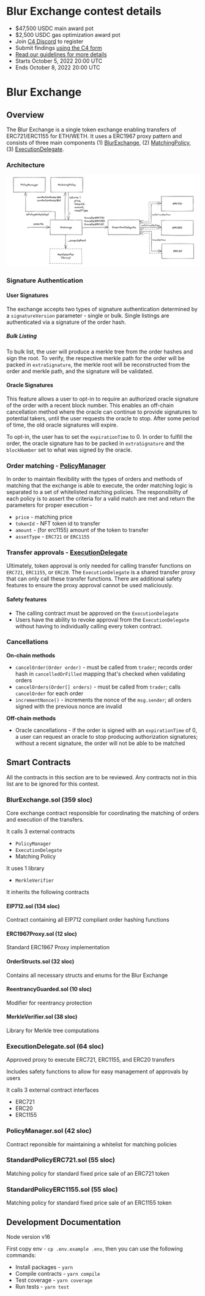 # Blur Exchange contest details
- $47,500 USDC main award pot
- $2,500 USDC gas optimization award pot
- Join [C4 Discord](https://discord.gg/code4rena) to register
- Submit findings [using the C4 form](https://code4rena.com/contests/2022-10-blur-exchange-contest/submit)
- [Read our guidelines for more details](https://docs.code4rena.com/roles/wardens)
- Starts October 5, 2022 20:00 UTC
- Ends October 8, 2022 20:00 UTC

# Blur Exchange

## Overview
The Blur Exchange is a single token exchange enabling transfers of ERC721/ERC1155 for ETH/WETH. It uses a ERC1967 proxy pattern and consists of three main components (1) [BlurExchange](./contracts/BlurExchange.sol), (2) [MatchingPolicy](./contracts/MatchingPolicy.sol), (3) [ExecutionDelegate](./contracts/ExecutionDelegate.sol).

### Architecture
![Exchange Architecture](./docs/exchange_architecture.png?raw=true)

### Signature Authentication

#### User Signatures
The exchange accepts two types of signature authentication determined by a `signatureVersion` parameter - single or bulk. Single listings are authenticated via a signature of the order hash.
  
##### Bulk Listing
To bulk list, the user will produce a merkle tree from the order hashes and sign the root. To verify, the respective merkle path for the order will be packed in `extraSignature`, the merkle root will be reconstructed from the order and merkle path, and the signature will be validated.


#### Oracle Signatures
This feature allows a user to opt-in to require an authorized oracle signature of the order with a recent block number. This enables an off-chain cancellation method where the oracle can continue to provide signatures to potential takers, until the user requests the oracle to stop. After some period of time, the old oracle signatures will expire.

To opt-in, the user has to set the `expirationTime` to 0. In order to fulfill the order, the oracle signature has to be packed in `extraSignature` and the `blockNumber` set to what was signed by the oracle.


### Order matching - [PolicyManager](./contracts/PolicyManager.sol)
In order to maintain flexibility with the types of orders and methods of matching that the exchange is able to execute, the order matching logic is separated to a set of whitelisted matching policies. The responsibility of each policy is to assert the criteria for a valid match are met and return the parameters for proper execution -
  - `price` - matching price
  - `tokenId` - NFT token id to transfer
  - `amount` - (for erc1155) amount of the token to transfer
  - `assetType` - `ERC721` or `ERC1155`


### Transfer approvals - [ExecutionDelegate](./contracts/ExecutionDelegate.sol)
Ultimately, token approval is only needed for calling transfer functions on `ERC721`, `ERC1155`, or `ERC20`. The `ExecutionDelegate` is a shared transfer proxy that can only call these transfer functions. There are additional safety features to ensure the proxy approval cannot be used maliciously.

#### Safety features
  - The calling contract must be approved on the `ExecutionDelegate`
  - Users have the ability to revoke approval from the `ExecutionDelegate` without having to individually calling every token contract.


### Cancellations
**On-chain methods**
  - `cancelOrder(Order order)` - must be called from `trader`; records order hash in `cancelledOrFilled` mapping that's checked when validating orders
  - `cancelOrders(Order[] orders)` - must be called from `trader`; calls `cancelOrder` for each order
  - `incrementNonce()` - increments the nonce of the `msg.sender`; all orders signed with the previous nonce are invalid

**Off-chain methods**
  - Oracle cancellations - if the order is signed with an `expirationTime` of 0, a user can request an oracle to stop producing authorization signatures; without a recent signature, the order will not be able to be matched


## Smart Contracts
All the contracts in this section are to be reviewed. Any contracts not in this list are to be ignored for this contest.


### BlurExchange.sol (359 sloc)
Core exchange contract responsible for coordinating the matching of orders and execution of the transfers.

It calls 3 external contracts
  - `PolicyManager`
  - `ExecutionDelegate`
  - Matching Policy

It uses 1 library
  - `MerkleVerifier`

It inherits the following contracts

#### EIP712.sol (134 sloc)
Contract containing all EIP712 compliant order hashing functions

#### ERC1967Proxy.sol (12 sloc)
Standard ERC1967 Proxy implementation

#### OrderStructs.sol (32 sloc)
Contains all necessary structs and enums for the Blur Exchange

#### ReentrancyGuarded.sol (10 sloc)
Modifier for reentrancy protection

#### MerkleVerifier.sol (38 sloc)
Library for Merkle tree computations

### ExecutionDelegate.sol (64 sloc)
Approved proxy to execute ERC721, ERC1155, and ERC20 transfers

Includes safety functions to allow for easy management of approvals by users

It calls 3 external contract interfaces
  - ERC721
  - ERC20
  - ERC1155

### PolicyManager.sol (42 sloc)
Contract reponsible for maintaining a whitelist for matching policies

### StandardPolicyERC721.sol (55 sloc)
Matching policy for standard fixed price sale of an ERC721 token

### StandardPolicyERC1155.sol (55 sloc)
Matching policy for standard fixed price sale of an ERC1155 token

## Development Documentation
Node version v16

First copy env - `cp .env.example .env`, then you can use the following commands:

- Install packages - `yarn`
- Compile contracts - `yarn compile`
- Test coverage - `yarn coverage`
- Run tests - `yarn test`
